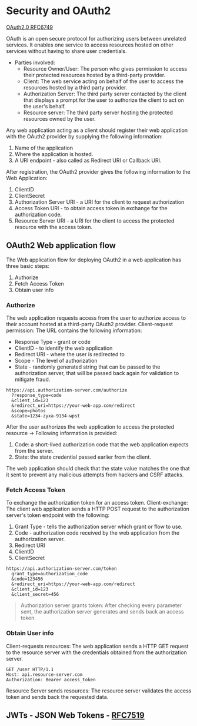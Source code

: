 # Security and OAuth2 #
[OAuth2.0 RFC6749](https://datatracker.ietf.org/doc/html/rfc6749)

OAuth is an open secure protocol for authorizing users between unrelated services. It enables one service to access resources hosted on other services without having to share user credentials. 
- Parties involved: 
  - Resource Owner/User: The person who gives permission to access their protected resources hosted by a third-party provider. 
  - Client: The web service acting on behalf of the user to access the resources hosted by a third party provider. 
  - Authorization Server: The third party server contacted by the client that displays a prompt for the user to authorize the client to act on the user's behalf. 
  - Resource server: The third party server hosting the protected resources owned by the user.

Any web application acting as a client should register their web application with the OAuth2 provider by supplying the following information: 
1. Name of the application 
2. Where the application is hosted. 
3. A URI endpoint - also called as Redirect URI or Callback URI. 

After registration, the OAuth2 provider gives the following information to the Web Application: 
1. ClientID
2. ClientSecret
3. Authorization Server URI - a URI for the client to request authorization
4. Access Token URI - to obtain access token in exchange for the authorization code.  
5. Resource Server URI - a URI for the client to access the protected resource with the access token. 

## OAuth2 Web application flow ##
The Web application flow for deploying OAuth2 in a web application has three basic steps: 
1. Authorize
2. Fetch Access Token
3. Obtain user info

### Authorize ###
The web application requests access from the user to authorize access to their account hosted at a third-party OAuth2 provider. 
Client-request permission: The URL contains the following information: 
- Response Type - grant or code
- ClientID - to identify the web application
- Redirect URI - where the user is redirected to 
- Scope - The level of authorization
- State - randomly generated string that can be passed to the authorization server, that will be passed back again for validation to mitigate fraud. 
```http
https://api.authorization-server.com/authorize
  ?response_type=code
  &client_id=123
  &redirect_uri=https://your-web-app.com/redirect
  &scope=photos
  &state=1234-zyxa-9134-wpst
```
After the user authorizes the web application to access the protected resource -> Following information is provided: 
1. Code: a short-lived authorization code that the web application expects from the server. 
2. State: the state credential passed earlier from the client. 

The web application should check that the state value matches the one that it sent to prevent any malicious attempts from hackers and CSRF attacks. 

### Fetch Access Token ###
To exchange the authorization token for an access token.
Client-exchange: The client web application sends a HTTP POST request to the authorization server's token endpoint with the following: 
1. Grant Type - tells the authorization server which grant or flow to use. 
2. Code - authorization code received by the web application from the authorization server. 
3. Redirect URI
4. ClientID
5. ClientSecret
```http
https://api.authorization-server.com/token
  grant_type=authorization_code
  &code=123456
  &redirect_uri=https://your-web-app.com/redirect
  &client_id=123
  &client_secret=456
```
> Authorization server grants token: After checking every parameter sent, the authorization server generates and sends back an access token.

### Obtain User info ###
Client-requests resources: The web application sends a HTTP GET request to the resource server with the credentials obtained from the authorization server. 
```http
GET /user HTTP/1.1
Host: api.resource-server.com
Authorization: Bearer access_token
```
Resource Server sends resources: The resource server validates the access token and sends back the requested data. 


## JWTs - JSON Web Tokens - [RFC7519](https://datatracker.ietf.org/doc/html/rfc7519) ##

